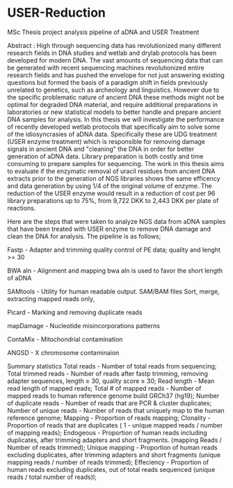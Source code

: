 # USER-Reduction
MSc Thesis project analysis pipeline of aDNA and USER Treatment

Abstract :
High through sequencing data has revolutionized many different research fields in DNA studies and wetlab and drylab protocols has been developed for modern DNA. The vast amounts of sequencing data that can be generated with recent sequencing machines revolutionized entire research fields and has pushed the envelope for not just answering existing questions but formed the basis of a paradigm shift in fields previously unrelated to genetics, such as archeology and linguistics. However due to the specific problematic nature of ancient DNA these methods might not be optimal for degraded DNA material, and require additional preparations in laboratories or new statistical models to better handle and prepare ancient DNA samples for analysis. In this thesis we will investigate  the performance of recently developed wetlab protocols that specifically aim to solve some of the idiosyncrasies of aDNA data. Specifically these are UDG treatment (USER enzyme treatment) which is responsible for removing damage signals in ancient DNA and "cleaning" the DNA in order for better generation of aDNA data. Library preparation is both costly and time consuming to prepare samples for sequencing. The work in this thesis aims to evaluate if the enzymatic removal of uracil residues from ancient DNA extracts prior to the generation of NGS libraries shows the same efficency and data generation by using 1/4 of the original volume of enzyme. The reduction of the USER enzyme would result in a reduction of cost per 96 library preparations up to 75\%, from 9,722 DKK to 2,443 DKK per plate of reactions.


Here are the steps that were taken to analyze NGS data from aDNA samples that have been treated with USER enzyme to remove DNA damage and clean the DNA for analysis. The pipeline is as follows;

Fastp - Adapter and trimming quality control of PE data;
  quality and lenght >= 30

BWA aln - Alignment and mapping
  bwa aln is used to favor the short length of aDNA

SAMtools - Utility for human readable output. SAM/BAM files
  Sort, merge, extracting mapped reads only, 

Picard - Marking and removing duplicate reads

mapDamage - Nucleotide misincorporations patterns

ContaMix - Mitochondrial contamination

ANGSD - X chromosome contaminaion

Summary statistics
  Total reads - Number of total reads from sequencing;
  Total trimmed reads - Number of reads after fastp trimming, removing adapter sequences, length ≥ 30, quality score ≥ 30;
  Read length - Mean read length of mapped reads;
  Total # of mapped reads - Number of mapped reads to human reference genome build GRCh37 (hg19);
  Number of duplicate reads - Number of reads that are PCR & cluster duplicates;
  Number of unique reads - Number of reads that uniquely map to the human reference genome;
  Mapping - Proportion of reads mapping;
  Clonality - Proportion of reads that are duplicates ( 1 - unique mapped reads / number of mapping reads);
  Endogeous - Proportion of human reads including duplicates, after trimming adapters and short fragments. (mapping Reads / Number of reads trimmed);
  Unique mapping - Proportion of human reads excluding duplicates, after trimming adapters and short fragments (unique mapping reads / number of reads trimmed);
  Effeciency - Proportion of human reads excluding duplicates, out of total reads sequenced (unique reads / total number of reads)l;
  
